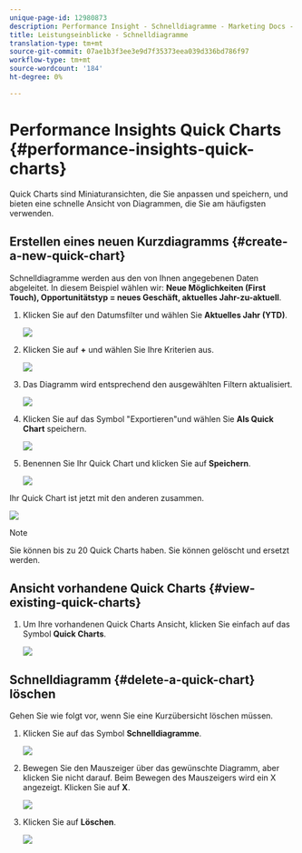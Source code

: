```yaml
---
unique-page-id: 12980873
description: Performance Insight - Schnelldiagramme - Marketing Docs - Produktdokumentation
title: Leistungseinblicke - Schnelldiagramme
translation-type: tm+mt
source-git-commit: 07ae1b3f3ee3e9d7f35373eea039d336bd786f97
workflow-type: tm+mt
source-wordcount: '184'
ht-degree: 0%

---
```



# Performance Insights Quick Charts {#performance-insights-quick-charts}

Quick Charts sind Miniaturansichten, die Sie anpassen und speichern, und bieten eine schnelle Ansicht von Diagrammen, die Sie am häufigsten verwenden.

## Erstellen eines neuen Kurzdiagramms {#create-a-new-quick-chart}

Schnelldiagramme werden aus den von Ihnen angegebenen Daten abgeleitet. In diesem Beispiel wählen wir: **Neue Möglichkeiten (First Touch), Opportunitätstyp = neues Geschäft, aktuelles Jahr-zu-aktuell**.

1. Klicken Sie auf den Datumsfilter und wählen Sie **Aktuelles Jahr (YTD)**.

   ![](assets/1-2.png)

1. Klicken Sie auf **+** und wählen Sie Ihre Kriterien aus.

   ![](assets/2-2.png)

1. Das Diagramm wird entsprechend den ausgewählten Filtern aktualisiert.

   ![](assets/3-3.png)

1. Klicken Sie auf das Symbol &quot;Exportieren&quot;und wählen Sie **Als Quick Chart** speichern.

   ![](assets/4-2.png)

1. Benennen Sie Ihr Quick Chart und klicken Sie auf **Speichern**.

   ![](assets/5-3.png)

Ihr Quick Chart ist jetzt mit den anderen zusammen.

![](assets/6-3.png)

>[!NOTE]
>
>Sie können bis zu 20 Quick Charts haben. Sie können gelöscht und ersetzt werden.

## Ansicht vorhandene Quick Charts {#view-existing-quick-charts}

1. Um Ihre vorhandenen Quick Charts Ansicht, klicken Sie einfach auf das Symbol **Quick Charts**.

   ![](assets/7-1.png)

## Schnelldiagramm {#delete-a-quick-chart} löschen

Gehen Sie wie folgt vor, wenn Sie eine Kurzübersicht löschen müssen.

1. Klicken Sie auf das Symbol **Schnelldiagramme**.

   ![](assets/8-1.png)

1. Bewegen Sie den Mauszeiger über das gewünschte Diagramm, aber klicken Sie nicht darauf. Beim Bewegen des Mauszeigers wird ein X angezeigt. Klicken Sie auf **X**.

   ![](assets/9-2.png)

1. Klicken Sie auf **Löschen**.

   ![](assets/10-1.png)

